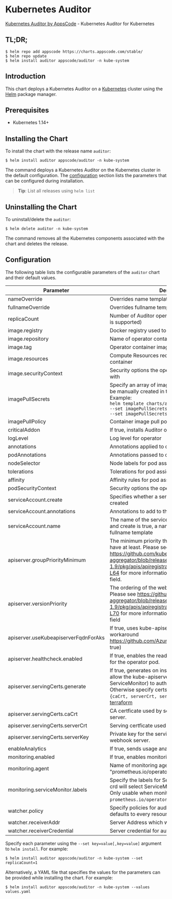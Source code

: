 # Kubernetes Auditor

[Kubernetes Auditor by AppsCode](https://github.com/kmodules/auditor) - Kubernetes Auditor for Kubernetes

## TL;DR;

```console
$ helm repo add appscode https://charts.appscode.com/stable/
$ helm repo update
$ helm install auditor appscode/auditor -n kube-system
```

## Introduction

This chart deploys a Kubernetes Auditor on a [Kubernetes](http://kubernetes.io) cluster using the [Helm](https://helm.sh) package manager.

## Prerequisites

- Kubernetes 1.14+

## Installing the Chart

To install the chart with the release name `auditor`:

```console
$ helm install auditor appscode/auditor -n kube-system
```

The command deploys a Kubernetes Auditor on the Kubernetes cluster in the default configuration. The [configuration](#configuration) section lists the parameters that can be configured during installation.

> **Tip**: List all releases using `helm list`

## Uninstalling the Chart

To uninstall/delete the `auditor`:

```console
$ helm delete auditor -n kube-system
```

The command removes all the Kubernetes components associated with the chart and deletes the release.

## Configuration

The following table lists the configurable parameters of the `auditor` chart and their default values.

|              Parameter               |                                                                                                                                                                          Description                                                                                                                                                                           |                                Default                                |
|--------------------------------------|----------------------------------------------------------------------------------------------------------------------------------------------------------------------------------------------------------------------------------------------------------------------------------------------------------------------------------------------------------------|-----------------------------------------------------------------------|
| nameOverride                         | Overrides name template                                                                                                                                                                                                                                                                                                                                        | `""`                                                                  |
| fullnameOverride                     | Overrides fullname template                                                                                                                                                                                                                                                                                                                                    | `""`                                                                  |
| replicaCount                         | Number of Auditor operator replicas to create (only 1 is supported)                                                                                                                                                                                                                                                                                            | `1`                                                                   |
| image.registry                       | Docker registry used to pull operator image                                                                                                                                                                                                                                                                                                                    | `appscode`                                                            |
| image.repository                     | Name of operator container image                                                                                                                                                                                                                                                                                                                               | `auditor`                                                             |
| image.tag                            | Operator container image tag                                                                                                                                                                                                                                                                                                                                   | `v0.0.1`                                                              |
| image.resources                      | Compute Resources required by the operator container                                                                                                                                                                                                                                                                                                           | `{}`                                                                  |
| image.securityContext                | Security options the operator container should run with                                                                                                                                                                                                                                                                                                        | `{}`                                                                  |
| imagePullSecrets                     | Specify an array of imagePullSecrets. Secrets must be manually created in the namespace. <br> Example: <br> `helm template charts/auditor \` <br> `--set imagePullSecrets[0].name=sec0 \` <br> `--set imagePullSecrets[1].name=sec1`                                                                                                                           | `[]`                                                                  |
| imagePullPolicy                      | Container image pull policy                                                                                                                                                                                                                                                                                                                                    | `IfNotPresent`                                                        |
| criticalAddon                        | If true, installs Auditor operator as critical addon                                                                                                                                                                                                                                                                                                           | `false`                                                               |
| logLevel                             | Log level for operator                                                                                                                                                                                                                                                                                                                                         | `3`                                                                   |
| annotations                          | Annotations applied to operator deployment                                                                                                                                                                                                                                                                                                                     | `{}`                                                                  |
| podAnnotations                       | Annotations passed to operator pod(s).                                                                                                                                                                                                                                                                                                                         | `{}`                                                                  |
| nodeSelector                         | Node labels for pod assignment                                                                                                                                                                                                                                                                                                                                 | `{"beta.kubernetes.io/arch":"amd64","beta.kubernetes.io/os":"linux"}` |
| tolerations                          | Tolerations for pod assignment                                                                                                                                                                                                                                                                                                                                 | `[]`                                                                  |
| affinity                             | Affinity rules for pod assignment                                                                                                                                                                                                                                                                                                                              | `{}`                                                                  |
| podSecurityContext                   | Security options the operator pod should run with.                                                                                                                                                                                                                                                                                                             | `{"fsGroup":65535}`                                                   |
| serviceAccount.create                | Specifies whether a service account should be created                                                                                                                                                                                                                                                                                                          | `true`                                                                |
| serviceAccount.annotations           | Annotations to add to the service account                                                                                                                                                                                                                                                                                                                      | `{}`                                                                  |
| serviceAccount.name                  | The name of the service account to use. If not set and create is true, a name is generated using the fullname template                                                                                                                                                                                                                                         | ``                                                                    |
| apiserver.groupPriorityMinimum       | The minimum priority the webhook api group should have at least. Please see https://github.com/kubernetes/kube-aggregator/blob/release-1.9/pkg/apis/apiregistration/v1beta1/types.go#L58-L64 for more information on proper values of this field.                                                                                                              | `10000`                                                               |
| apiserver.versionPriority            | The ordering of the webhook api inside of the group. Please see https://github.com/kubernetes/kube-aggregator/blob/release-1.9/pkg/apis/apiregistration/v1beta1/types.go#L66-L70 for more information on proper values of this field                                                                                                                           | `15`                                                                  |
| apiserver.useKubeapiserverFqdnForAks | If true, uses kube-apiserver FQDN for AKS cluster to workaround https://github.com/Azure/AKS/issues/522 (default true)                                                                                                                                                                                                                                         | `true`                                                                |
| apiserver.healthcheck.enabled        | If true, enables the readiness and liveliness probes for the operator pod.                                                                                                                                                                                                                                                                                     | `false`                                                               |
| apiserver.servingCerts.generate      | If true, generates on install/upgrade the certs that allow the kube-apiserver (and potentially ServiceMonitor) to authenticate operators pods. Otherwise specify certs in `apiserver.servingCerts.{caCrt, serverCrt, serverKey}`. See also: [example terraform](https://github.com/kmodules/installer/blob/master/charts/identity-server/example-terraform.tf) | `true`                                                                |
| apiserver.servingCerts.caCrt         | CA certficate used by serving certificate of webhook server.                                                                                                                                                                                                                                                                                                   | `""`                                                                  |
| apiserver.servingCerts.serverCrt     | Serving certficate used by webhook server.                                                                                                                                                                                                                                                                                                                     | `""`                                                                  |
| apiserver.servingCerts.serverKey     | Private key for the serving certificate used by webhook server.                                                                                                                                                                                                                                                                                                | `""`                                                                  |
| enableAnalytics                      | If true, sends usage analytics                                                                                                                                                                                                                                                                                                                                 | `true`                                                                |
| monitoring.enabled                   | If true, enables monitoring KubeDB operator                                                                                                                                                                                                                                                                                                                    | `false`                                                               |
| monitoring.agent                     | Name of monitoring agent (either "prometheus.io/operator" or "prometheus.io/builtin")                                                                                                                                                                                                                                                                          | `"none"`                                                              |
| monitoring.serviceMonitor.labels     | Specify the labels for ServiceMonitor. Prometheus crd will select ServiceMonitor using these labels. Only usable when monitoring agent is `prometheus.io/operator`.                                                                                                                                                                                            | `{}`                                                                  |
| watcher.policy                       | Specify policies for auditor watcher. If unspecified it defaults to every resources.                                                                                                                                                                                                                                                                           | `""`                                                                  |
| watcher.receiverAddr                 | Server Address which will handle all the events                                                                                                                                                                                                                                                                                                                | `nats://classic-server.nats.svc`                                      |
| watcher.receiverCredential           | Server credential for authentication                                                                                                                                                                                                                                                                                                                           | `""`                                                                  |


Specify each parameter using the `--set key=value[,key=value]` argument to `helm install`. For example:

```console
$ helm install auditor appscode/auditor -n kube-system --set replicaCount=1
```

Alternatively, a YAML file that specifies the values for the parameters can be provided while
installing the chart. For example:

```console
$ helm install auditor appscode/auditor -n kube-system --values values.yaml
```
